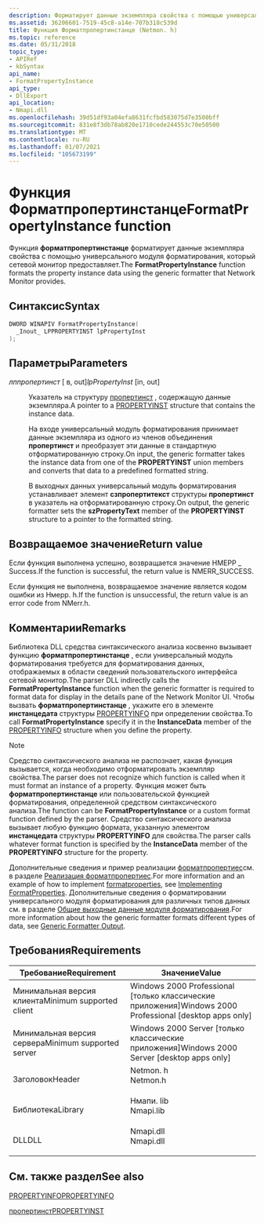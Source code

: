```yaml
---
description: Форматирует данные экземпляра свойства с помощью универсального модуля форматирования, который сетевой монитор предоставляет.
ms.assetid: 36206601-7519-45c8-a14e-707b318c539d
title: Функция Форматпропертинстанце (Netmon. h)
ms.topic: reference
ms.date: 05/31/2018
topic_type:
- APIRef
- kbSyntax
api_name:
- FormatPropertyInstance
api_type:
- DllExport
api_location:
- Nmapi.dll
ms.openlocfilehash: 39d51df93a04efa8631fcfbd583075d7e3500bff
ms.sourcegitcommit: 831e8f3db78ab820e1710cede244553c70e50500
ms.translationtype: MT
ms.contentlocale: ru-RU
ms.lasthandoff: 01/07/2021
ms.locfileid: "105673199"
---
```

# <a name="formatpropertyinstance-function"></a><span data-ttu-id="6d374-103">Функция Форматпропертинстанце</span><span class="sxs-lookup"><span data-stu-id="6d374-103">FormatPropertyInstance function</span></span>

<span data-ttu-id="6d374-104">Функция **форматпропертинстанце** форматирует данные экземпляра свойства с помощью универсального модуля форматирования, который сетевой монитор предоставляет.</span><span class="sxs-lookup"><span data-stu-id="6d374-104">The **FormatPropertyInstance** function formats the property instance data using the generic formatter that Network Monitor provides.</span></span>

## <a name="syntax"></a><span data-ttu-id="6d374-105">Синтаксис</span><span class="sxs-lookup"><span data-stu-id="6d374-105">Syntax</span></span>


```C++
DWORD WINAPIV FormatPropertyInstance(
  _Inout_ LPPROPERTYINST lpPropertyInst
);
```



## <a name="parameters"></a><span data-ttu-id="6d374-106">Параметры</span><span class="sxs-lookup"><span data-stu-id="6d374-106">Parameters</span></span>

<dl> <dt>

<span data-ttu-id="6d374-107">*лппропертинст* \[ в, out\]</span><span class="sxs-lookup"><span data-stu-id="6d374-107">*lpPropertyInst* \[in, out\]</span></span>
</dt> <dd>

<span data-ttu-id="6d374-108">Указатель на структуру [пропертинст](propertyinst.md) , содержащую данные экземпляра.</span><span class="sxs-lookup"><span data-stu-id="6d374-108">A pointer to a [PROPERTYINST](propertyinst.md) structure that contains the instance data.</span></span>

<span data-ttu-id="6d374-109">На входе универсальный модуль форматирования принимает данные экземпляра из одного из членов объединения **пропертинст** и преобразует эти данные в стандартную отформатированную строку.</span><span class="sxs-lookup"><span data-stu-id="6d374-109">On input, the generic formatter takes the instance data from one of the **PROPERTYINST** union members and converts that data to a predefined formatted string.</span></span>

<span data-ttu-id="6d374-110">В выходных данных универсальный модуль форматирования устанавливает элемент **сзпропертитекст** структуры **пропертинст** в указатель на отформатированную строку.</span><span class="sxs-lookup"><span data-stu-id="6d374-110">On output, the generic formatter sets the **szPropertyText** member of the **PROPERTYINST** structure to a pointer to the formatted string.</span></span>

</dd> </dl>

## <a name="return-value"></a><span data-ttu-id="6d374-111">Возвращаемое значение</span><span class="sxs-lookup"><span data-stu-id="6d374-111">Return value</span></span>

<span data-ttu-id="6d374-112">Если функция выполнена успешно, возвращается значение НМЕРР \_ Success.</span><span class="sxs-lookup"><span data-stu-id="6d374-112">If the function is successful, the return value is NMERR\_SUCCESS.</span></span>

<span data-ttu-id="6d374-113">Если функция не выполнена, возвращаемое значение является кодом ошибки из Нмерр. h.</span><span class="sxs-lookup"><span data-stu-id="6d374-113">If the function is unsuccessful, the return value is an error code from NMerr.h.</span></span>

## <a name="remarks"></a><span data-ttu-id="6d374-114">Комментарии</span><span class="sxs-lookup"><span data-stu-id="6d374-114">Remarks</span></span>

<span data-ttu-id="6d374-115">Библиотека DLL средства синтаксического анализа косвенно вызывает функцию **форматпропертинстанце** , если универсальный модуль форматирования требуется для форматирования данных, отображаемых в области сведений пользовательского интерфейса сетевой монитор.</span><span class="sxs-lookup"><span data-stu-id="6d374-115">The parser DLL indirectly calls the **FormatPropertyInstance** function when the generic formatter is required to format data for display in the details pane of the Network Monitor UI.</span></span> <span data-ttu-id="6d374-116">Чтобы вызвать **форматпропертинстанце** , укажите его в элементе **инстанцедата** структуры [PROPERTYINFO](propertyinfo.md) при определении свойства.</span><span class="sxs-lookup"><span data-stu-id="6d374-116">To call **FormatPropertyInstance** specify it in the **InstanceData** member of the [PROPERTYINFO](propertyinfo.md) structure when you define the property.</span></span>

> [!Note]  
> <span data-ttu-id="6d374-117">Средство синтаксического анализа не распознает, какая функция вызывается, когда необходимо отформатировать экземпляр свойства.</span><span class="sxs-lookup"><span data-stu-id="6d374-117">The parser does not recognize which function is called when it must format an instance of a property.</span></span> <span data-ttu-id="6d374-118">Функция может быть **форматпропертинстанце** или пользовательской функцией форматирования, определенной средством синтаксического анализа.</span><span class="sxs-lookup"><span data-stu-id="6d374-118">The function can be **FormatPropertyInstance** or a custom format function defined by the parser.</span></span> <span data-ttu-id="6d374-119">Средство синтаксического анализа вызывает любую функцию формата, указанную элементом **инстанцедата** структуры **PROPERTYINFO** для свойства.</span><span class="sxs-lookup"><span data-stu-id="6d374-119">The parser calls whatever format function is specified by the **InstanceData** member of the **PROPERTYINFO** structure for the property.</span></span>

 

<span data-ttu-id="6d374-120">Дополнительные сведения и пример реализации [форматпропертиес](formatproperties.md)см. в разделе [Реализация форматпропертиес](implementing-formatproperties.md).</span><span class="sxs-lookup"><span data-stu-id="6d374-120">For more information and an example of how to implement [formatproperties](formatproperties.md), see [Implementing FormatProperties](implementing-formatproperties.md).</span></span> <span data-ttu-id="6d374-121">Дополнительные сведения о форматировании универсального модуля форматирования для различных типов данных см. в разделе [Общие выходные данные модуля форматирования](generic-formatter-output.md).</span><span class="sxs-lookup"><span data-stu-id="6d374-121">For more information about how the generic formatter formats different types of data, see [Generic Formatter Output](generic-formatter-output.md).</span></span>

## <a name="requirements"></a><span data-ttu-id="6d374-122">Требования</span><span class="sxs-lookup"><span data-stu-id="6d374-122">Requirements</span></span>



| <span data-ttu-id="6d374-123">Требование</span><span class="sxs-lookup"><span data-stu-id="6d374-123">Requirement</span></span> | <span data-ttu-id="6d374-124">Значение</span><span class="sxs-lookup"><span data-stu-id="6d374-124">Value</span></span> |
|-------------------------------------|--------------------------------------------------------------------------------------|
| <span data-ttu-id="6d374-125">Минимальная версия клиента</span><span class="sxs-lookup"><span data-stu-id="6d374-125">Minimum supported client</span></span><br/> | <span data-ttu-id="6d374-126">Windows 2000 Professional \[только классические приложения\]</span><span class="sxs-lookup"><span data-stu-id="6d374-126">Windows 2000 Professional \[desktop apps only\]</span></span><br/>                           |
| <span data-ttu-id="6d374-127">Минимальная версия сервера</span><span class="sxs-lookup"><span data-stu-id="6d374-127">Minimum supported server</span></span><br/> | <span data-ttu-id="6d374-128">Windows 2000 Server \[только классические приложения\]</span><span class="sxs-lookup"><span data-stu-id="6d374-128">Windows 2000 Server \[desktop apps only\]</span></span><br/>                                 |
| <span data-ttu-id="6d374-129">Заголовок</span><span class="sxs-lookup"><span data-stu-id="6d374-129">Header</span></span><br/>                   | <dl> <span data-ttu-id="6d374-130"><dt>Netmon. h</dt></span><span class="sxs-lookup"><span data-stu-id="6d374-130"><dt>Netmon.h</dt></span></span> </dl>  |
| <span data-ttu-id="6d374-131">Библиотека</span><span class="sxs-lookup"><span data-stu-id="6d374-131">Library</span></span><br/>                  | <dl> <span data-ttu-id="6d374-132"><dt>Нмапи. lib</dt></span><span class="sxs-lookup"><span data-stu-id="6d374-132"><dt>Nmapi.lib</dt></span></span> </dl> |
| <span data-ttu-id="6d374-133">DLL</span><span class="sxs-lookup"><span data-stu-id="6d374-133">DLL</span></span><br/>                      | <dl> <span data-ttu-id="6d374-134"><dt>Nmapi.dll</dt></span><span class="sxs-lookup"><span data-stu-id="6d374-134"><dt>Nmapi.dll</dt></span></span> </dl> |



## <a name="see-also"></a><span data-ttu-id="6d374-135">См. также раздел</span><span class="sxs-lookup"><span data-stu-id="6d374-135">See also</span></span>

<dl> <dt>

[<span data-ttu-id="6d374-136">PROPERTYINFO</span><span class="sxs-lookup"><span data-stu-id="6d374-136">PROPERTYINFO</span></span>](propertyinfo.md)
</dt> <dt>

[<span data-ttu-id="6d374-137">пропертинст</span><span class="sxs-lookup"><span data-stu-id="6d374-137">PROPERTYINST</span></span>](propertyinst.md)
</dt> </dl>

 

 




